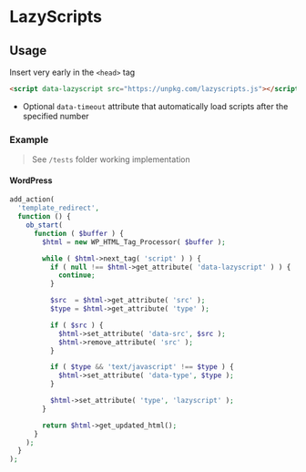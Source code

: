 # LazyScripts

## Usage

Insert very early in the `<head>` tag

```html
<script data-lazyscript src="https://unpkg.com/lazyscripts.js"></script>
```

- Optional `data-timeout` attribute that automatically load scripts after the specified number

### Example

> See `/tests` folder working implementation

#### WordPress

```php
add_action(
  'template_redirect',
  function () {
    ob_start(
      function ( $buffer ) {
        $html = new WP_HTML_Tag_Processor( $buffer );

        while ( $html->next_tag( 'script' ) ) {
          if ( null !== $html->get_attribute( 'data-lazyscript' ) ) {
            continue;
          }

          $src  = $html->get_attribute( 'src' );
          $type = $html->get_attribute( 'type' );

          if ( $src ) {
            $html->set_attribute( 'data-src', $src );
            $html->remove_attribute( 'src' );
          }

          if ( $type && 'text/javascript' !== $type ) {
            $html->set_attribute( 'data-type', $type );
          }

          $html->set_attribute( 'type', 'lazyscript' );
        }

        return $html->get_updated_html();
      }
    );
  }
);
```
